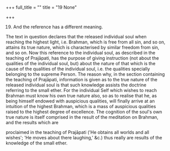 +++
full_title = ""
title = "19 None"

+++


19. And the reference has a different meaning.

The text in question declares that the released individual soul when reaching the highest light, i.e. Brahman, which is free from all sin, and so on, attains its true nature, which is characterised by similar freedom from sin, and so on. Now this reference to the individual soul, as described in the teaching of Prajāpati, has the purpose of giving instruction (not about the qualities of the individual soul, but) about the nature of that which is the cause of the qualities of the individual soul, i.e. the qualities specially belonging to the supreme Person. The reason why, in the section containing the teaching of Prajāpati, information is given as to the true nature of the released individual soul is that such knowledge assists the doctrine referring to the small ether. For the individual Self which wishes to reach Brahman must know his own true nature also, so as to realise that he, as being himself endowed with auspicious qualities, will finally arrive at an intuition of the highest Brahman, which is a mass of auspicious qualities raised to the highest degree of excellence. The cognition of the soul's own true nature is itself comprised in the result of the meditation on Brahman, and the results which are

proclaimed in the teaching of Prajāpati ('He obtains all worlds and all wishes'; 'He moves about there laughing,' &c.) thus really are results of the knowledge of the small ether.

